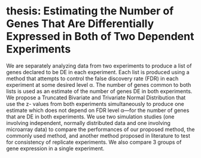 # thesis: Estimating the Number of Genes That Are Differentially Expressed in Both of Two Dependent Experiments
We are separately analyzing data from two experiments to produce a list of genes declared to be DE in each experiment. Each list is produced using a method that attempts to control the false discovery rate (FDR) in each experiment at some desired level α.
The number of genes common to both lists is used as an estimate of the number of genes DE in both experiments.
We propose a Truncated Bivariate and Trivariate Normal Distribution that use the z- values from both experiments simultaneously to produce one estimate which does not depend on FDR level α—for the number of genes that are DE in both experiments.
We use two simulation studies (one involving independent, normally distributed data and one involving microarray data) to compare the performances of our proposed method, the commonly used method, and another method proposed in literature to test for consistency of replicate experiments.
We also compare 3 groups of gene expression in a single experiment.
